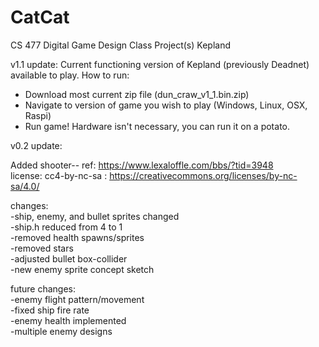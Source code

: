 # CatCat
CS 477 Digital Game Design Class Project(s)
Kepland

v1.1 update:
Current functioning version of Kepland (previously Deadnet) available to play.
How to run:
- Download most current zip file (dun_craw_v1_1.bin.zip)
- Navigate to version of game you wish to play (Windows, Linux, OSX, Raspi)
- Run game! Hardware isn't necessary, you can run it on a potato.

v0.2 update:

Added shooter--
ref: https://www.lexaloffle.com/bbs/?tid=3948  
license: cc4-by-nc-sa : https://creativecommons.org/licenses/by-nc-sa/4.0/  

changes:  
-ship, enemy, and bullet sprites changed  
-ship.h reduced from 4 to 1  
-removed health spawns/sprites  
-removed stars  
-adjusted bullet box-collider  
-new enemy sprite concept sketch  

future changes:  
-enemy flight pattern/movement  
-fixed ship fire rate  
-enemy health implemented  
-multiple enemy designs  
